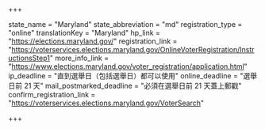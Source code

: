 +++

state_name = "Maryland"
state_abbreviation = "md"
registration_type = "online"
translationKey = "Maryland"
hp_link = "https://elections.maryland.gov/"
registration_link = "https://voterservices.elections.maryland.gov/OnlineVoterRegistration/InstructionsStep1"
more_info_link = "https://www.elections.maryland.gov/voter_registration/application.html"
ip_deadline = "直到選舉日（包括選舉日）都可以使用"
online_deadline = "選舉日前 21 天"
mail_postmarked_deadline = "必須在選舉日前 21 天蓋上郵戳"
confirm_registration_link = "https://voterservices.elections.maryland.gov/VoterSearch"

+++